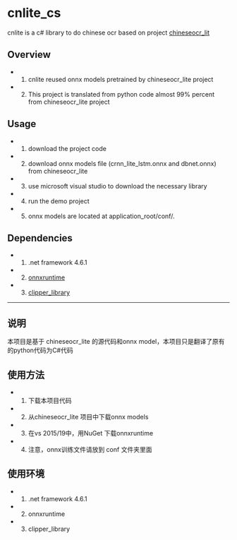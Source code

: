 # cnlite_cs
cnlite is a c# library to do chinese ocr based on project [chineseocr_lit](https://github.com/ouyanghuiyu/chineseocr_lite)

## Overview
* 1. cnlite reused onnx models pretrained by chineseocr_lite project
* 2. This project is translated from python code almost 99% percent from chineseocr_lite project

## Usage
* 1. download the project code
* 2. download onnx models file (crnn_lite_lstm.onnx and dbnet.onnx) from chineseocr_lite
* 3. use microsoft visual studio to download the necessary library
* 4. run the demo project
* 5. onnx models are located at application_root/conf/.

## Dependencies
* 1. .net framework 4.6.1
* 2. [onnxruntime](https://github.com/Microsoft/onnxruntime)
* 3. [clipper_library](https://sourceforge.net/projects/polyclipping/)


<hr/>

## 说明
本项目是基于 chineseocr_lite 的源代码和onnx model，本项目只是翻译了原有的python代码为C#代码

## 使用方法
* 1. 下载本项目代码
* 2. 从chineseocr_lite 项目中下载onnx models
* 3. 在vs 2015/19中，用NuGet 下载onnxruntime
* 4. 注意，onnx训练文件请放到 conf 文件夹里面

## 使用环境
* 1. .net framework 4.6.1
* 2. onnxruntime
* 3. clipper_library
